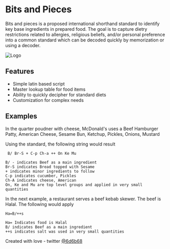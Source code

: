 
# Bits and Pieces


Bits and pieces is a proposed international shorthand  standard to identify key base ingredients in prepared food. The goal is to capture dietry restrictions related to allergies, religious beliefs, and/or personal preference into a common standard which can be decoded quickly by memorization or using a decoder.






![Logo](https://dev-to-uploads.s3.amazonaws.com/uploads/articles/th5xamgrr6se0x5ro4g6.png)


## Features

- Simple latin based script
- Master lookup table for food items
- Ability to quickly decipher for standard diets
- Customization for complex needs


## Examples

In the quarter poudner with cheese, McDonald's uses a Beef Hamburger Patty, American Cheese, Sesame Bun, Ketchup, Pickles, Onions, Mustard


Using the standard, the following string would result


```` B/ Br-S + C-p Ch-a ++ On Ke Mu````



````
B/ - indicates Beef as a main ingredient
Br-S indicates Bread topped with Sesame
+ indicates minor ingredients to follow
C-p indicates cucumber, Pickles
Ch-A indicates cheese, American
On, Ke and Mu are top level groups and applied in very small quantities
````

In the next example, a restaurant serves a beef kebab skewer. The beef is Halal. The following would apply

````Ha=B/++s````

````
Ha= Indicates food is Halal
B/ indicates Beef as a main ingredient
++s indicates salt was used in very small quantities
````




Created with love - twitter [@6d6b68](https://twitter.com/6d6b68)

